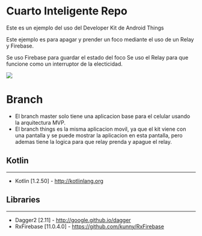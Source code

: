 # Cuarto Inteligente Repo
Este es un ejemplo del uso del Developer Kit de Android Things

Este ejemplo es para apagar y prender un foco mediante el uso de un Relay y Firebase.

Se uso Firebase para guardar el estado del foco
Se uso el Relay para que funcione como un interruptor de la electicidad.

![](prueba_app.gif)

# Branch

* El branch master solo tiene una aplicacion base para el celular usando la arquitectura MVP.
* El branch things es la misma aplicacion movil, ya que el kit viene con una pantalla y se puede mostrar la aplicacion en esta pantalla, pero ademas tiene la logica para que relay prenda y apague el relay.

## Kotlin
---
 * Kotlin [1.2.50] - http://kotlinlang.org
 
 ## Libraries
---
 * Dagger2 [2.11] - http://google.github.io/dagger
 * RxFirebase [11.0.4.0] - https://github.com/kunny/RxFirebase
